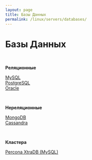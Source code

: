 ```yaml
---
layout: page
title: Базы Данных
permalink: /linux/servers/databases/
---
```


# Базы Данных

<br/>

**Реляционные**

[MySQL](/linux/servers/databases/mysql/)  
[PostgreSQL](/linux/servers/databases/postgresql/)  
[Oracle](https://oracle-dba.ru/database/installation/)

<br/>

**Нереляционные**

[MongoDB](/linux/servers/databases/mongodb/)  
[Cassandra](/linux/servers/databases/cassandra/centos/6.7/)

<br/>

**Кластера**

[Percona XtraDB (MySQL)](/linux/servers/databases/percona/)
